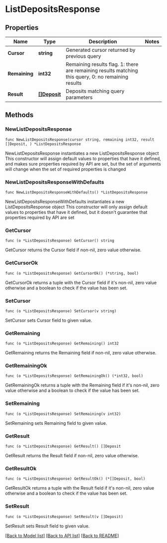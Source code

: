 # ListDepositsResponse

## Properties

Name | Type | Description | Notes
------------ | ------------- | ------------- | -------------
**Cursor** | **string** | Generated cursor returned by previous query | 
**Remaining** | **int32** | Remaining results flag. 1: there are remaining results matching this query, 0: no remaining results | 
**Result** | [**[]Deposit**](Deposit.md) | Deposits matching query parameters | 

## Methods

### NewListDepositsResponse

`func NewListDepositsResponse(cursor string, remaining int32, result []Deposit, ) *ListDepositsResponse`

NewListDepositsResponse instantiates a new ListDepositsResponse object
This constructor will assign default values to properties that have it defined,
and makes sure properties required by API are set, but the set of arguments
will change when the set of required properties is changed

### NewListDepositsResponseWithDefaults

`func NewListDepositsResponseWithDefaults() *ListDepositsResponse`

NewListDepositsResponseWithDefaults instantiates a new ListDepositsResponse object
This constructor will only assign default values to properties that have it defined,
but it doesn't guarantee that properties required by API are set

### GetCursor

`func (o *ListDepositsResponse) GetCursor() string`

GetCursor returns the Cursor field if non-nil, zero value otherwise.

### GetCursorOk

`func (o *ListDepositsResponse) GetCursorOk() (*string, bool)`

GetCursorOk returns a tuple with the Cursor field if it's non-nil, zero value otherwise
and a boolean to check if the value has been set.

### SetCursor

`func (o *ListDepositsResponse) SetCursor(v string)`

SetCursor sets Cursor field to given value.


### GetRemaining

`func (o *ListDepositsResponse) GetRemaining() int32`

GetRemaining returns the Remaining field if non-nil, zero value otherwise.

### GetRemainingOk

`func (o *ListDepositsResponse) GetRemainingOk() (*int32, bool)`

GetRemainingOk returns a tuple with the Remaining field if it's non-nil, zero value otherwise
and a boolean to check if the value has been set.

### SetRemaining

`func (o *ListDepositsResponse) SetRemaining(v int32)`

SetRemaining sets Remaining field to given value.


### GetResult

`func (o *ListDepositsResponse) GetResult() []Deposit`

GetResult returns the Result field if non-nil, zero value otherwise.

### GetResultOk

`func (o *ListDepositsResponse) GetResultOk() (*[]Deposit, bool)`

GetResultOk returns a tuple with the Result field if it's non-nil, zero value otherwise
and a boolean to check if the value has been set.

### SetResult

`func (o *ListDepositsResponse) SetResult(v []Deposit)`

SetResult sets Result field to given value.



[[Back to Model list]](../README.md#documentation-for-models) [[Back to API list]](../README.md#documentation-for-api-endpoints) [[Back to README]](../README.md)


